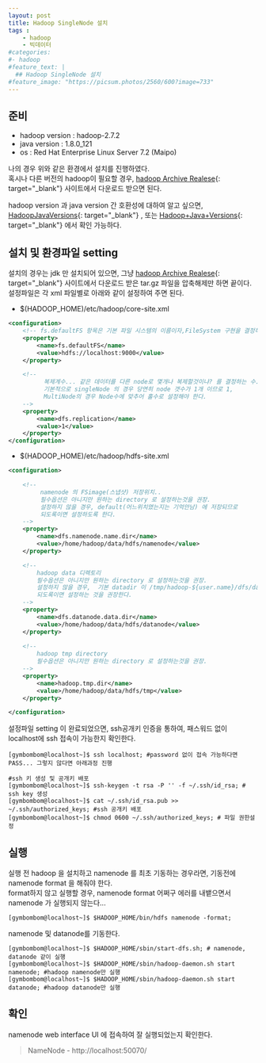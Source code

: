 ```yaml
---
layout: post
title: Hadoop SingleNode 설치
tags :
    - hadoop
    - 빅데이터
#categories:
#- hadoop
#feature_text: |
  ## Hadoop SingleNode 설치
#feature_image: "https://picsum.photos/2560/600?image=733"
---
```


## 준비
* hadoop version : hadoop-2.7.2  
* java version : 1.8.0_121  
* os : Red Hat Enterprise Linux Server 7.2 (Maipo)  

나의 경우 위와 같은 환경에서 설치를 진행하였다.  
혹시나 다른 버전의 hadoop이 필요할 경우, [hadoop Archive Realese](https://archive.apache.org/dist/hadoop/core/){: target="_blank"} 사이트에서 다운로드 받으면 된다.  

hadoop version 과 java version 간 호환성에 대하여 알고 싶으면, [HadoopJavaVersions](https://cwiki.apache.org/confluence/display/HADOOP2/HadoopJavaVersions){: target="_blank"} , 또는
[Hadoop+Java+Versions](https://cwiki.apache.org/confluence/display/HADOOP/Hadoop+Java+Versions){: target="_blank"} 에서 확인 가능하다.  

## 설치 및 환경파일 setting
설치의 경우는 jdk 만 설치되어 있으면, 그냥 [hadoop Archive Realese](https://archive.apache.org/dist/hadoop/core/){: target="_blank"} 사이트에서 다운로드 받은 tar.gz 파일을 압축해제만 하면 끝이다.  
설정파일은 각 xml 파일별로 아래와 같이 설정하여 주면 된다.  

* $(HADOOP_HOME)/etc/hadoop/core-site.xml  

``` xml
<configuration>
    <!-- fs.defaultFS 항목은 기본 파일 시스템의 이름이자,FileSystem 구현을 결정하는 URI. 그리고 namenode URI 가 된다. -->
    <property>
        <name>fs.defaultFS</name>
        <value>hdfs://localhost:9000</value>
    </property>

    <!-- 
          복제계수... 같은 데이터를 다른 node로 몇개나 복제할것이냐? 를 결정하는 수.
          기본적으로 singleNode 의 경우 당연히 node 갯수가 1개 이므로 1, 
          MultiNode의 경우 Node수에 맞추어 홀수로 설정해야 한다. 
    -->
    <property>
        <name>dfs.replication</name>
        <value>1</value>
    </property>
</configuration>
```

* $(HADOOP_HOME)/etc/hadoop/hdfs-site.xml  

```xml
<configuration>

    <!-- 
         namenode 의 FSimage(스냅샷) 저장위치..
         필수옵션은 아니지만 원하는 directory 로 설정하는것을 권장.
         설정하지 않을 경우, default(어느위치였는지는 기억안남) 에 저장되므로 
         되도록이면 설정하도록 한다.
    -->
    <property>
        <name>dfs.namenode.name.dir</name>
        <value>/home/hadoop/data/hdfs/namenode</value>
    </property>

    <!-- 
        hadoop data 디렉토리
        필수옵션은 아니지만 원하는 directory 로 설정하는것을 권장.
        설정하지 않을 경우,  기본 datadir 이 /tmp/hadoop-${user.name}/dfs/data 로 지정됨.
        되도록이면 설정하는 것을 권장한다. 
    -->
    <property>
        <name>dfs.datanode.data.dir</name>
        <value>/home/hadoop/data/hdfs/datanode</value>
    </property>
   
    <!-- 
        hadoop tmp directory
        필수옵션은 아니지만 원하는 directory 로 설정하는것을 권장. 
    -->
    <property>
        <name>hadoop.tmp.dir</name>
        <value>/home/hadoop/data/hdfs/tmp</value>
    </property>

</configuration>
```

설정파일 setting 이 완료되었으면, ssh공개키 인증을 통하여, 패스워드 없이 localhost에 ssh 접속이 가능한지 확인한다.  
```shell
[gymbombom@localhost~]$ ssh localhost; #password 없이 접속 가능하다면 PASS... 그렇지 않다면 아래과정 진행

#ssh 키 생성 및 공개키 배포
[gymbombom@localhost~]$ ssh-keygen -t rsa -P '' -f ~/.ssh/id_rsa; # ssh key 생성
[gymbombom@localhost~]$ cat ~/.ssh/id_rsa.pub >> ~/.ssh/authorized_keys; #ssh 공개키 배포
[gymbombom@localhost~]$ chmod 0600 ~/.ssh/authorized_keys; # 파일 권한설정
```

## 실행  
실행 전 hadoop 을 설치하고 namenode 를 최초 기동하는 경우라면, 기동전에 namenode format 을 해줘야 한다.  
format하지 않고 실행할 경우, namenode format 어쩌구 에러를 내뱉으면서 namenode 가 실행되지 않는다...

```shell
[gymbombom@localhost~]$ $HADOOP_HOME/bin/hdfs namenode -format;
```

namenode 및 datanode를 기동한다.  

```shell
[gymbombom@localhost~]$ $HADOOP_HOME/sbin/start-dfs.sh; # namenode, datanode 같이 실행
[gymbombom@localhost~]$ $HADOOP_HOME/sbin/hadoop-daemon.sh start namenode; #hadoop namenode만 실행
[gymbombom@localhost~]$ $HADOOP_HOME/sbin/hadoop-daemon.sh start datanode; #hadoop datanode만 실행
```

## 확인
namenode web interface  UI 에 접속하여 잘 실행되었는지 확인한다.  
> NameNode - http://localhost:50070/